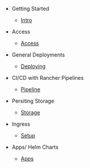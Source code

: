 - Getting Started

  - [Intro](pages/intro.md)

- Access
  
  - [Access](pages/access.md)

- General Deployments

	- [Deploying](pages/deploy.md)

- CI/CD with Rancher Pipelines

	- [Pipeline](pages/pipeline.md)

- Persiting Storage
	
	- [Storage](pages/storage.md)

- Ingress

 	- [Setup](pages/ingress.md)

- Apps/ Helm Charts

	- [Apps](pages/apps.md)